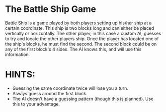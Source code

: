 The Battle Ship Game
=

Battle Ship is a game played by both players setting up his/her ship at a certain coordinate. This ship is two blocks
long and can either be placed vertically or horizontally. The other player, in this case a custom AI, guesses to try and locate the other players ship. Once the player has located one of the ship's blocks, he must find the second. The
second block could be on any of the first block's 4 sides. The AI knows this, and will use this information.

HINTS:
=
- Guessing the same coordinate twice will lose you a turn.
- Always guess around the first block.
- The AI doesn't have a guessing pattern (though this is planned). Use this to your advantage.
